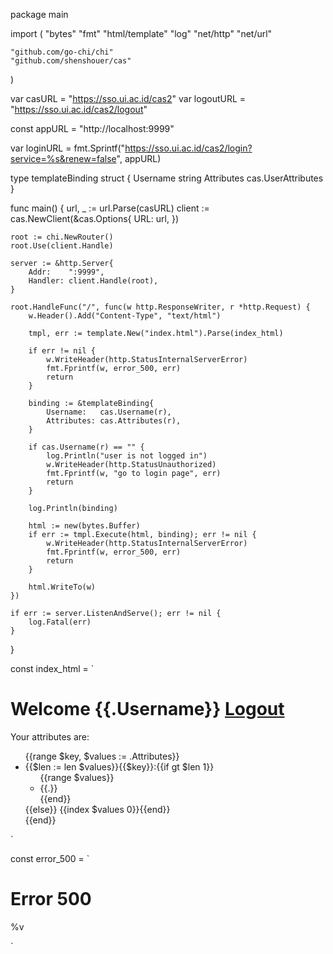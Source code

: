 package main

import (
	"bytes"
	"fmt"
	"html/template"
	"log"
	"net/http"
	"net/url"

	"github.com/go-chi/chi"
	"github.com/shenshouer/cas"
)

var casURL = "https://sso.ui.ac.id/cas2"
var logoutURL = "https://sso.ui.ac.id/cas2/logout"

const appURL = "http://localhost:9999"

var loginURL = fmt.Sprintf("https://sso.ui.ac.id/cas2/login?service=%s&renew=false", appURL)

type templateBinding struct {
	Username   string
	Attributes cas.UserAttributes
}

func main() {
	url, _ := url.Parse(casURL)
	client := cas.NewClient(&cas.Options{
		URL: url,
	})

	root := chi.NewRouter()
	root.Use(client.Handle)

	server := &http.Server{
		Addr:    ":9999",
		Handler: client.Handle(root),
	}

	root.HandleFunc("/", func(w http.ResponseWriter, r *http.Request) {
		w.Header().Add("Content-Type", "text/html")

		tmpl, err := template.New("index.html").Parse(index_html)

		if err != nil {
			w.WriteHeader(http.StatusInternalServerError)
			fmt.Fprintf(w, error_500, err)
			return
		}

		binding := &templateBinding{
			Username:   cas.Username(r),
			Attributes: cas.Attributes(r),
		}

		if cas.Username(r) == "" {
			log.Println("user is not logged in")
			w.WriteHeader(http.StatusUnauthorized)
			fmt.Fprintf(w, "go to login page", err)
			return
		}

		log.Println(binding)

		html := new(bytes.Buffer)
		if err := tmpl.Execute(html, binding); err != nil {
			w.WriteHeader(http.StatusInternalServerError)
			fmt.Fprintf(w, error_500, err)
			return
		}

		html.WriteTo(w)
	})

	if err := server.ListenAndServe(); err != nil {
		log.Fatal(err)
	}
}

const index_html = `<!DOCTYPE html>
<html>
  <head>
    <title>Welcome {{.Username}}</title>
  </head>
  <body>
    <h1>Welcome {{.Username}} <a href="/logout">Logout</a></h1>
    <p>Your attributes are:</p>
    <ul>{{range $key, $values := .Attributes}}
      <li>{{$len := len $values}}{{$key}}:{{if gt $len 1}}
        <ul>{{range $values}}
          <li>{{.}}</li>{{end}}
        </ul>
      {{else}} {{index $values 0}}{{end}}</li>{{end}}
    </ul>
  </body>
</html>
`

const error_500 = `<!DOCTYPE html>
<html>
  <head>
    <title>Error 500</title>
  </head>
  <body>
    <h1>Error 500</h1>
    <p>%v</p>
  </body>
</html>
`
